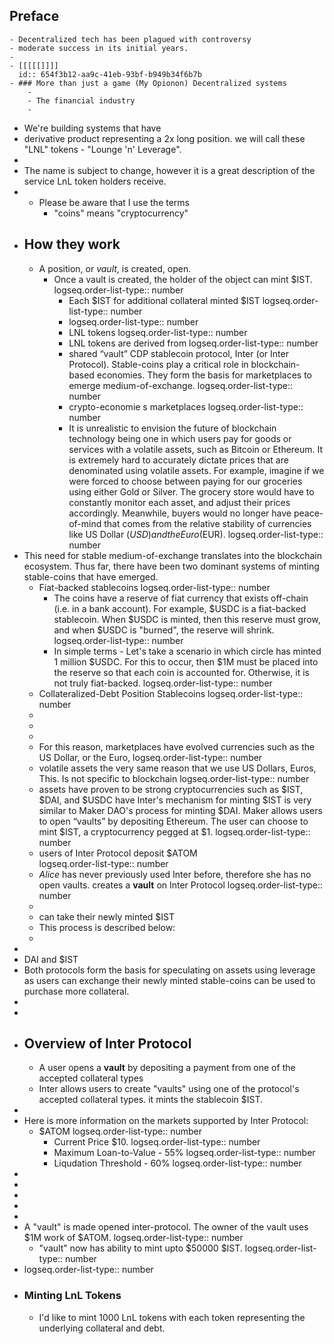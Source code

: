 ## Preface
	- Decentralized tech has been plagued with controversy
	- moderate success in its initial years.
	-
	- [[[[[]]]]
	  id:: 654f3b12-aa9c-41eb-93bf-b949b34f6b7b
	- ### More than just a game (My Opionon) Decentralized systems
		-
		- The financial industry
		-
- We're building systems that have
- derivative product representing a 2x long position. we will call these "LNL" tokens - "Lounge 'n' Leverage".
-
- The name is subject to change, however it is a great description of the service LnL token holders receive.
-
	- Please be aware that I use the terms
		- "coins" means "cryptocurrency"
- ## How they work
	- A position, or *vault*, is created, open.
		- Once a vault is created, the holder of the object can mint $IST.
		  logseq.order-list-type:: number
			- Each $IST for additional collateral minted $IST
			  logseq.order-list-type:: number
			- logseq.order-list-type:: number
			- LNL tokens
			  logseq.order-list-type:: number
			- LNL tokens are derived from
			  logseq.order-list-type:: number
			- shared “vault”     CDP stablecoin protocol, Inter (or Inter Protocol). Stable-coins play a critical role in blockchain-based economies. They form the basis for marketplaces to emerge medium-of-exchange.
			  logseq.order-list-type:: number
			- crypto-economie s marketplaces 
			  logseq.order-list-type:: number
			- It is unrealistic to envision the future of blockchain technology being one in which users pay for goods or services with a volatile assets, such as Bitcoin or Ethereum. It is extremely hard to accurately dictate prices that are denominated using volatile assets. For example, imagine if we were forced to choose between paying for our groceries using either Gold or Silver. The grocery store would have to constantly monitor each asset, and adjust their prices accordingly. Meanwhile, buyers would no longer have peace-of-mind that comes from the relative stability of currencies like US Dollar ($USD) and the Euro ($EUR).
			  logseq.order-list-type:: number
- This need for stable medium-of-exchange translates into the blockchain ecosystem. Thus far, there have been two dominant systems of minting stable-coins that have emerged.
	- Fiat-backed stablecoins
	  logseq.order-list-type:: number
		- The coins have a reserve of fiat currency that exists off-chain (i.e. in a bank account). For example, $USDC is a fiat-backed stablecoin. When $USDC is minted, then this reserve must grow, and when $USDC is "burned", the reserve will shrink.
		  logseq.order-list-type:: number
		- In simple terms - Let's take a scenario in which circle has minted 1 million $USDC. For this to occur, then $1M must be placed into the reserve so that each coin is accounted for. Otherwise, it is not truly fiat-backed.
		  logseq.order-list-type:: number
	- Collateralized-Debt Position Stablecoins
	  logseq.order-list-type:: number
	-
	-
	-
	- For this reason, marketplaces have evolved  currencies such as the US Dollar, or the Euro,
	  logseq.order-list-type:: number
	- volatile assets    the very same reason that we use US Dollars, Euros,  This. Is not specific to blockchain
	  logseq.order-list-type:: number
	- assets have proven to be strong    cryptocurrencies such as $IST, $DAI, and $USDC have    Inter's mechanism for minting $IST is very similar to Maker DAO's process for minting $DAI. Maker allows users to open “vaults” by depositing Ethereum. The user can choose to mint $IST, a cryptocurrency pegged at $1.
	  logseq.order-list-type:: number
	- users of Inter Protocol deposit $ATOM  
	  logseq.order-list-type:: number
	- *Alice* has never previously used Inter before, therefore she has no open vaults.  creates a **vault** on Inter Protocol
	  logseq.order-list-type:: number
	-
	- can take their newly minted $IST
	- This process is described below:
	-
-
- DAI and $IST
- Both protocols form the basis for speculating on assets using leverage as users can exchange their newly minted stable-coins can be used to purchase more collateral.
-
-
- ## Overview of Inter Protocol
	- A user opens a **vault** by depositing a payment from one of the accepted collateral types
	- Inter allows users to create  "vaults" using one of the protocol's accepted collateral types.
	  it mints the stablecoin $IST.
-
- Here is more information on the markets supported by Inter Protocol:
	- $ATOM
	  logseq.order-list-type:: number
		- Current Price $10.
		  logseq.order-list-type:: number
		- Maximum Loan-to-Value - 55%
		  logseq.order-list-type:: number
		- Liqudation Threshold - 60%
		  logseq.order-list-type:: number
-
-
-
-
-
- A "vault" is made opened inter-protocol. The owner of the vault uses $1M work of $ATOM.
  logseq.order-list-type:: number
	- "vault" now has ability to mint upto $50000 $IST.
	  logseq.order-list-type:: number
- logseq.order-list-type:: number
- ### Minting LnL Tokens
  * I'd like to mint 1000 LnL tokens with each token representing the underlying collateral and debt.